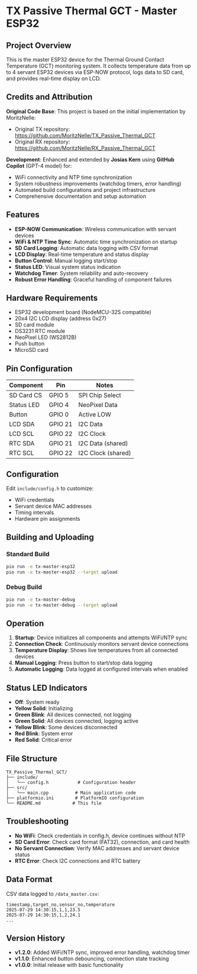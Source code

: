 # TX Passive Thermal GCT - Master ESP32

## Project Overview
This is the master ESP32 device for the Thermal Ground Contact Temperature (GCT) monitoring system. It collects temperature data from up to 4 servant ESP32 devices via ESP-NOW protocol, logs data to SD card, and provides real-time display on LCD.

## Credits and Attribution
**Original Code Base**: This project is based on the initial implementation by MoritzNelle:
- Original TX repository: https://github.com/MoritzNelle/TX_Passive_Thermal_GCT
- Original RX repository: https://github.com/MoritzNelle/RX_Passive_Thermal_GCT

**Development**: Enhanced and extended by **Josias Kern** using **GitHub Copilot** (GPT-4 model) for:
- WiFi connectivity and NTP time synchronization
- System robustness improvements (watchdog timers, error handling)
- Automated build configurations and project infrastructure
- Comprehensive documentation and setup automation

## Features
- **ESP-NOW Communication**: Wireless communication with servant devices
- **WiFi & NTP Time Sync**: Automatic time synchronization on startup
- **SD Card Logging**: Automatic data logging with CSV format
- **LCD Display**: Real-time temperature and status display
- **Button Control**: Manual logging start/stop
- **Status LED**: Visual system status indication
- **Watchdog Timer**: System reliability and auto-recovery
- **Robust Error Handling**: Graceful handling of component failures

## Hardware Requirements
- ESP32 development board (NodeMCU-32S compatible)
- 20x4 I2C LCD display (address 0x27)
- SD card module
- DS3231 RTC module
- NeoPixel LED (WS2812B)
- Push button
- MicroSD card

## Pin Configuration
| Component | Pin | Notes |
|-----------|-----|-------|
| SD Card CS | GPIO 5 | SPI Chip Select |
| Status LED | GPIO 4 | NeoPixel Data |
| Button | GPIO 0 | Active LOW |
| LCD SDA | GPIO 21 | I2C Data |
| LCD SCL | GPIO 22 | I2C Clock |
| RTC SDA | GPIO 21 | I2C Data (shared) |
| RTC SCL | GPIO 22 | I2C Clock (shared) |

## Configuration
Edit `include/config.h` to customize:
- WiFi credentials
- Servant device MAC addresses
- Timing intervals
- Hardware pin assignments

## Building and Uploading

### Standard Build
```bash
pio run -e tx-master-esp32
pio run -e tx-master-esp32 --target upload
```

### Debug Build
```bash
pio run -e tx-master-debug
pio run -e tx-master-debug --target upload
```

## Operation
1. **Startup**: Device initializes all components and attempts WiFi/NTP sync
2. **Connection Check**: Continuously monitors servant device connections
3. **Temperature Display**: Shows live temperatures from all connected devices
4. **Manual Logging**: Press button to start/stop data logging
5. **Automatic Logging**: Data logged at configured intervals when enabled

## Status LED Indicators
- **Off**: System ready
- **Yellow Solid**: Initializing
- **Green Blink**: All devices connected, not logging
- **Green Solid**: All devices connected, logging active
- **Yellow Blink**: Some devices disconnected
- **Red Blink**: System error
- **Red Solid**: Critical error

## File Structure
```
TX_Passive_Thermal_GCT/
├── include/
│   └── config.h           # Configuration header
├── src/
│   └── main.cpp          # Main application code
├── platformio.ini        # PlatformIO configuration
└── README.md            # This file
```

## Troubleshooting
- **No WiFi**: Check credentials in config.h, device continues without NTP
- **SD Card Error**: Check card format (FAT32), connection, and card health
- **No Servant Connection**: Verify MAC addresses and servant device status
- **RTC Error**: Check I2C connections and RTC battery

## Data Format
CSV data logged to `/data_master.csv`:
```
timestamp,target_no,sensor_no,temperature
2025-07-29 14:30:15,1,1,23.5
2025-07-29 14:30:15,1,2,24.1
...
```

## Version History
- **v1.2.0**: Added WiFi/NTP sync, improved error handling, watchdog timer
- **v1.1.0**: Enhanced button debouncing, connection state tracking
- **v1.0.0**: Initial release with basic functionality
